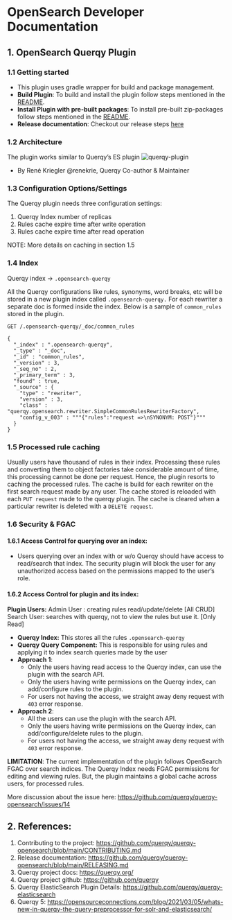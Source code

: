 # OpenSearch Developer Documentation

## 1. OpenSearch Querqy Plugin

### 1.1 Getting started

* This plugin uses gradle wrapper for build and package management. 
* **Build Plugin**: To build and install the plugin follow steps mentioned in the [README](../README.md#installation-with-local-build).
* **Install Plugin with pre-built packages**: To install pre-built zip-packages follow steps mentioned in the [README](../README.md#installation-with-released-zip-packages).
* **Release documentation**: Checkout our release steps [here](../RELEASING.md)

### 1.2 Architecture

The plugin works similar to Querqy’s ES plugin
![querqy-plugin](https://user-images.githubusercontent.com/4348487/177487716-3f719d70-99ba-49bf-98d9-b651e0d38b61.jpg)


* By René Kriegler @renekrie, Querqy Co-author & Maintainer

### 1.3 Configuration Options/Settings

The Querqy plugin needs three configuration settings:

1. Querqy Index number of replicas
2. Rules cache expire time after write operation
3. Rules cache expire time after read operation

NOTE: More details on caching in section 1.5

### 1.4 Index

Querqy index →  `.opensearch-querqy`

All the Querqy configurations like rules, synonyms, word breaks, etc will be stored in a new plugin index called `.opensearch-querqy.` For each rewriter a separate doc is formed inside the index. Below is a sample of `common_rules` stored in the plugin.

```
GET /.opensearch-querqy/_doc/common_rules

{
  "_index" : ".opensearch-querqy",
  "_type" : "_doc",
  "_id" : "common_rules",
  "_version" : 3,
  "_seq_no" : 2,
  "_primary_term" : 3,
  "found" : true,
  "_source" : {
    "type" : "rewriter",
    "version" : 3,
    "class" : "querqy.opensearch.rewriter.SimpleCommonRulesRewriterFactory",
    "config_v_003" : """{"rules":"request =>\nSYNONYM: POST"}"""
  }
}
```

### 1.5 Processed rule caching

Usually users have thousand of rules in their index. Processing these rules and converting them to object factories take considerable amount of time, this processing cannot be done per request. Hence, the plugin resorts to caching the processed rules. The cache is build for each rewriter on the first search request made by any user. The cache stored is reloaded with each `PUT request` made to the querqy plugin. The cache is cleared when a particular rewriter is deleted with a `DELETE request`.

### 1.6 Security & FGAC

#### 1.6.1 Access Control for querying over an index:

* Users querying over an index with or w/o Querqy should have access to read/search that index. The security plugin will block the user for any unauthorized access based on the permissions mapped to the user’s role.

#### 1.6.2 Access Control for plugin and its index:

**Plugin Users:**
Admin User : creating rules read/update/delete [All CRUD]
Search User:  searches with querqy, not to view the rules but use it. [Only Read]


* **Querqy Index:** This stores all the rules `.opensearch-querqy`
* **Querqy Query Component:** This is responsible for using rules and applying it to index search queries made by the user
* **Approach 1**:
    * Only the users having read access to the Querqy index, can use the plugin with the search API.
    * Only the users having write permissions on the Querqy index, can add/configure rules to the plugin.
    * For users not having the access, we straight away deny request with `403` error response.
* **Approach 2**:
    * All the users can use the plugin with the search API.
    * Only the users having write permissions on the Querqy index, can add/configure/delete rules to the plugin.
    * For users not having the access, we straight away deny request with `403` error response.

**LIMITATION**: The current implementation of the plugin follows OpenSearch FGAC over search indices. 
The Querqy Index needs FGAC permissions for editing and viewing rules. But, the plugin maintains a global cache across users, for processed rules.

More discussion about the issue here: https://github.com/querqy/querqy-opensearch/issues/14


## 2. References:

1. Contributing to the project: https://github.com/querqy/querqy-opensearch/blob/main/CONTRIBUTING.md
2. Release documentation: https://github.com/querqy/querqy-opensearch/blob/main/RELEASING.md
3. Querqy project docs: https://querqy.org/
4. Querqy project github: https://github.com/querqy
5. Querqy ElasticSearch Plugin Details: https://github.com/querqy/querqy-elasticsearch
6. Querqy 5: https://opensourceconnections.com/blog/2021/03/05/whats-new-in-querqy-the-query-preprocessor-for-solr-and-elasticsearch/














